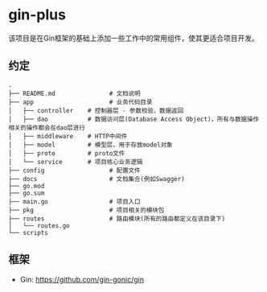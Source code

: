 # gin-plus

该项目是在Gin框架的基础上添加一些工作中的常用组件，使其更适合项目开发。

## 约定

```shell
.
├── README.md               # 文档说明
├── app                     # 业务代码目录
│   ├── controller    # 控制器层 - 参数校验，数据返回
│   ├── dao           # 数据访问层(Database Access Object)，所有与数据操作相关的操作都会在dao层进行
│   ├── middleware    # HTTP中间件 
│   ├── model         # 模型层，用于存放model对象
│   ├── proto         # proto文件
│   └── service       # 项目核心业务逻辑
├── config                  # 配置文件
├── docs                    # 文档集合(例如Swagger)              
├── go.mod       
├── go.sum
├── main.go                 # 项目入口
├── pkg                     # 项目相关的模块包
├── routes                  # 路由模块(所有的路由都定义在该目录下)
│   └── routes.go
└── scripts
```

## 框架

- Gin: https://github.com/gin-gonic/gin